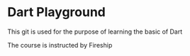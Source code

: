 # Dart Playground

This git is used for the purpose of learning the basic of Dart

The course is instructed by Fireship
